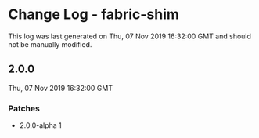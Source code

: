 # Change Log - fabric-shim

This log was last generated on Thu, 07 Nov 2019 16:32:00 GMT and should not be manually modified.

## 2.0.0
Thu, 07 Nov 2019 16:32:00 GMT

### Patches

- 2.0.0-alpha 1

